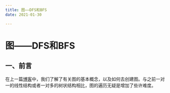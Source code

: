 ```yaml
---
title: 图——DFS和BFS
date: 2021-01-30

---
```


# 图——DFS和BFS

## 一、前言

在上一篇[博客](https://quakewang.github.io/tech/graph01/)中，我们了解了有关图的基本概念，以及如何去创建图。与之前一对一的线性结构或者一对多的树状结构相比，图的遍历无疑是增加了些许难度。

